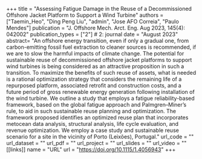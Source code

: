 +++ title = "Assessing Fatigue Damage in the Reuse of a Decommissioned Offshore Jacket Platform to Support a Wind Turbine" 
authors = ["Taemin_Heo", "Ding Peng Liu", "admin", "Jose AFO Correia", "Paulo Mendes"] 
publication = "J. Offshore Mech. Arct. Eng. Aug 2023, 145(4): 042002" 
publication_types = ["2"] # 2: journal 
date = "August 2023" 
abstract= "An offshore energy transition, even if only a gradual one, from carbon-emitting fossil fuel extraction to cleaner sources is recommended, if we are to slow the harmful impacts of climate change. The potential for sustainable reuse of decommissioned offshore jacket platforms to support wind turbines is being considered as an attractive proposition in such a transition. To maximize the benefits of such reuse of assets, what is needed is a rational optimization strategy that considers the remaining life of a repurposed platform, associated retrofit and construction costs, and a future period of gross renewable energy generation following installation of the wind turbine. We outline a study that employs a fatigue reliability-based framework, based on the global fatigue approach and Palmgren–Miner’s rule, to aid in such sustainable reuse planning and optimization. The framework proposed identifies an optimized reuse plan that incorporates metocean data analysis, structural analysis, life cycle evaluation, and revenue optimization. We employ a case study and sustainable reuse scenario for a site in the vicinity of Porto (Leixões), Portugal."
url_code = "" url_dataset = "" url_pdf = "" url_project = "" url_slides = "" url_video = ""
[[links]] 
  name = "URL" 
  url = "https://doi.org/10.1115/1.4056943"
+++

